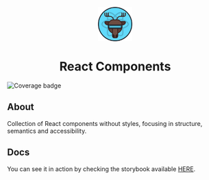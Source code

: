 <center>
	<img src="./.storybook/public/icon.png" alt="@laserreindeer/react-components" height="80" />
	<h1>React Components</h1>
</center>

![Coverage badge][coverage-badge]

## About

Collection of React components without styles, focusing in structure, semantics and accessibility.

## Docs

You can see it in action by checking the storybook available [HERE][documentation].

<!-- References -->

[coverage-badge]: https://img.shields.io/coveralls/github/laserreindeer/react-components?style=for-the-badge
[documentation]: https://react-components.laserreindeer.com/
